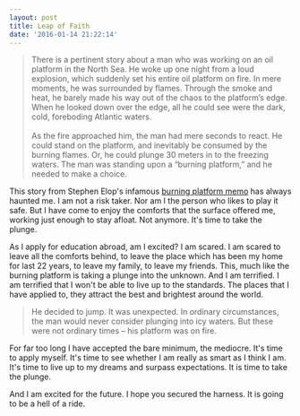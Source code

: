 ```yaml
---
layout: post
title: Leap of Faith
date: '2016-01-14 21:22:14'
---
```

>There is a pertinent story about a man who was working on an oil platform in the North Sea. He woke up one night from a loud explosion, which suddenly set his entire oil platform on fire. In mere moments, he was surrounded by flames. Through the smoke and heat, he barely made his way out of the chaos to the platform’s edge. When he looked down over the edge, all he could see were the dark, cold, foreboding Atlantic waters.<br><br>
>As the fire approached him, the man had mere seconds to react. He could stand on the platform, and inevitably be consumed by the burning flames. Or, he could plunge 30 meters in to the freezing waters. The man was standing upon a “burning platform,” and he needed to make a choice.

This story from Stephen Elop's infamous [burning platform memo](http://blogs.wsj.com/tech-europe/2011/02/09/full-text-nokia-ceo-stephen-elops-burning-platform-memo/) has always haunted me. I am not a risk taker. Nor am I the person who likes to play it safe. But I have come to enjoy the comforts that the surface offered me, working just enough to stay  afloat. Not anymore. It's time to take the plunge.

As I apply for education abroad, am I excited? I am scared. I am scared to leave all the comforts behind, to leave the place which has been my home for last 22 years, to leave my family, to leave my friends. This, much like the burning platform is taking a plunge into the unknown. And I am terrified. I am terrified that I won't be able to live up to the standards. The places that I have applied to, they attract the best and brightest around the world.

>He decided to jump. It was unexpected. In ordinary circumstances, the man would never consider plunging into icy waters. But these were not ordinary times – his platform was on fire.

For far too long I have accepted the bare minimum, the mediocre. It's time to apply myself. It's time to see whether I am really as smart as I think I am. It's time to live up to my dreams and surpass expectations. It is time to take the plunge.

And I am excited for the future. I hope you secured the harness. It is going to be a hell of a ride.
